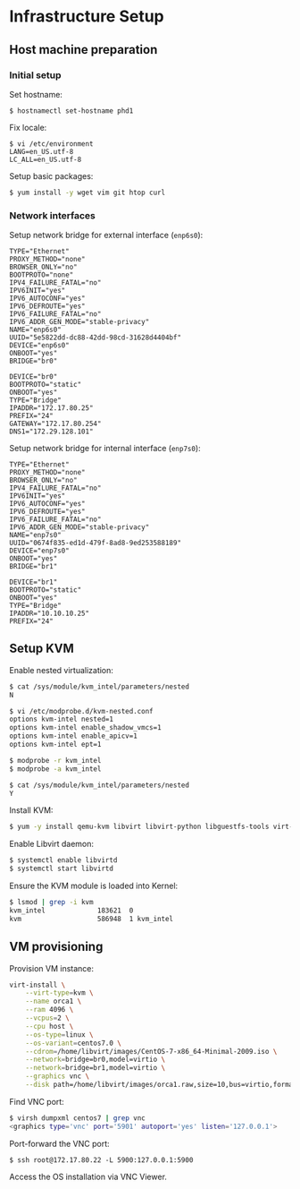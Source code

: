 # Infrastructure Setup

## Host machine preparation

### Initial setup

Set hostname:

```
$ hostnamectl set-hostname phd1
```

Fix locale:

```
$ vi /etc/environment
LANG=en_US.utf-8
LC_ALL=en_US.utf-8
```

Setup basic packages:

```bash
$ yum install -y wget vim git htop curl
```

### Network interfaces

Setup network bridge for external interface (`enp6s0`):

```
TYPE="Ethernet"
PROXY_METHOD="none"
BROWSER_ONLY="no"
BOOTPROTO="none"
IPV4_FAILURE_FATAL="no"
IPV6INIT="yes"
IPV6_AUTOCONF="yes"
IPV6_DEFROUTE="yes"
IPV6_FAILURE_FATAL="no"
IPV6_ADDR_GEN_MODE="stable-privacy"
NAME="enp6s0"
UUID="5e5822dd-dc88-42dd-98cd-31628d4404bf"
DEVICE="enp6s0"
ONBOOT="yes"
BRIDGE="br0"

DEVICE="br0"
BOOTPROTO="static"
ONBOOT="yes"
TYPE="Bridge"
IPADDR="172.17.80.25"
PREFIX="24"
GATEWAY="172.17.80.254"
DNS1="172.29.128.101"
```

Setup network bridge for internal interface (`enp7s0`):

```
TYPE="Ethernet"
PROXY_METHOD="none"
BROWSER_ONLY="no"
IPV4_FAILURE_FATAL="no"
IPV6INIT="yes"
IPV6_AUTOCONF="yes"
IPV6_DEFROUTE="yes"
IPV6_FAILURE_FATAL="no"
IPV6_ADDR_GEN_MODE="stable-privacy"
NAME="enp7s0"
UUID="0674f835-ed1d-479f-8ad8-9ed253588189"
DEVICE="enp7s0"
ONBOOT="yes"
BRIDGE="br1"

DEVICE="br1"
BOOTPROTO="static"
ONBOOT="yes"
TYPE="Bridge"
IPADDR="10.10.10.25"
PREFIX="24"
```

## Setup KVM

Enable nested virtualization:

```bash
$ cat /sys/module/kvm_intel/parameters/nested
N
```

```bash
$ vi /etc/modprobe.d/kvm-nested.conf
options kvm-intel nested=1
options kvm-intel enable_shadow_vmcs=1
options kvm-intel enable_apicv=1
options kvm-intel ept=1
```

```bash
$ modprobe -r kvm_intel
$ modprobe -a kvm_intel
```

```bash
$ cat /sys/module/kvm_intel/parameters/nested
Y
```

Install KVM:

```bash
$ yum -y install qemu-kvm libvirt libvirt-python libguestfs-tools virt-install
```

Enable Libvirt daemon:

```bash
$ systemctl enable libvirtd
$ systemctl start libvirtd
```

Ensure the KVM module is loaded into Kernel:

```bash
$ lsmod | grep -i kvm
kvm_intel             183621  0
kvm                   586948  1 kvm_intel
```



## VM provisioning

Provision VM instance:

```bash
virt-install \
    --virt-type=kvm \
    --name orca1 \
    --ram 4096 \
    --vcpus=2 \
    --cpu host \
    --os-type=linux \
    --os-variant=centos7.0 \
    --cdrom=/home/libvirt/images/CentOS-7-x86_64-Minimal-2009.iso \
    --network=bridge=br0,model=virtio \
    --network=bridge=br1,model=virtio \
    --graphics vnc \
    --disk path=/home/libvirt/images/orca1.raw,size=10,bus=virtio,format=raw
```

Find VNC port:

```bash
$ virsh dumpxml centos7 | grep vnc
<graphics type='vnc' port='5901' autoport='yes' listen='127.0.0.1'>
```

Port-forward the VNC port:

```
$ ssh root@172.17.80.22 -L 5900:127.0.0.1:5900
```

Access the OS installation via VNC Viewer.
